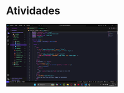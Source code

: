 <h1>Atividades</h1>
<img src="./images/Captura de tela 2024-08-20 204856.png" alt="Atividade" width="60%">
